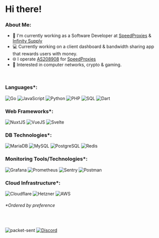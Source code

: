 # Hi there! 

### About Me:
- 🏦 I'm currently working as a Software Developer at [SpeedProxies](https://speedproxies.net/) & [Infinity Supply](https://www.infinity-supply.eu/)
- 💻 Currently working on a client dashboard & bandwidth sharing app that rewards users with money.
- 🌐 I operate [AS208908](https://bgpview.io/asn/208908) for [SpeedProxies](https://speedproxies.net/)
- 💬 Interested in computer networks, crypto & gaming.

<br>

### Languages*:
![Go](https://img.shields.io/badge/-Go-000?&logo=GO)
![JavaScript](https://img.shields.io/badge/-JavaScript-000?&logo=JavaScript)
![Python](https://img.shields.io/badge/-Python-000?&logo=Python)
![PHP](https://img.shields.io/badge/-PHP-000?&logo=PHP)
![SQL](https://img.shields.io/badge/-SQL-000?&logo=MySQL)
![Dart](https://img.shields.io/badge/-Dart-000?&logo=Dart)
 
### Web Frameworks*:
![NuxtJS](https://img.shields.io/badge/-NuxtJS-000?&logo=Nuxt.js)
![VueJS](https://img.shields.io/badge/-VueJS-000?&logo=Vue.js)
![Svelte](https://img.shields.io/badge/-Svelte-000?&logo=Svelte)

### DB Technologies*:
![MariaDB](https://img.shields.io/badge/-MariaDB-000?&logo=MariaDB)
![MySQL](https://img.shields.io/badge/-MySQL-000?&logo=MySQL)
![PostgreSQL](https://img.shields.io/badge/-PostgreSQL-000?&logo=PostgreSQL)
![Redis](https://img.shields.io/badge/-Redis-000?&logo=Redis)

### Monitoring Tools/Technologies*:
![Grafana](https://img.shields.io/badge/-Grafana-000?&logo=Grafana)
![Prometheus](https://img.shields.io/badge/-Prometheus-000?&logo=Prometheus)
![Sentry](https://img.shields.io/badge/-Sentry-000?&logo=Sentry)
![Postman](https://img.shields.io/badge/-Postman-000?&logo=Postman)

### Cloud Infrastructure*:
![Cloudflare](https://img.shields.io/badge/-Cloudflare-000?&logo=Cloudflare)
![Hetzner](https://img.shields.io/badge/-Hetzner-000?&logo=Hetzner)
![AWS](https://img.shields.io/badge/-AWS-000?&logo=amazon-aws&logoColor=FF9900)

###### **Ordered by preference*
<br>

![packet-sent](https://komarev.com/ghpvc/?username=packet-sent&label=Profile%20views&color=47e3ff&style=flat) [![Discord](https://img.shields.io/discord/759108262229835777.svg?label=&logo=discord&logoColor=ffffff&color=7389D8&labelColor=6A7EC2)](https://discord.gg/V3J488k8MX)
